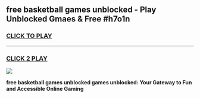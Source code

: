 
## free basketball games unblocked - Play Unblocked Gmaes & Free #h7o1n
<h3>
<a href="https://premium.freeplayer.one?title=free_basketball_games_unblocked&ref=01M">CLICK TO PLAY</a></h3>
<hr>

<h3>
<a href="https://premium.freeplayer.one?title=free_basketball_games_unblocked&ref=01M">CLICK 2 PLAY</a>
  
</h3>

<a href="https://premium.freeplayer.one?title=free_basketball_games_unblocked&ref=01M"><img src="https://clearcache.store/games.png"></a>


**free basketball games unblocked games unblocked: Your Gateway to Fun and Accessible Online Gaming**
